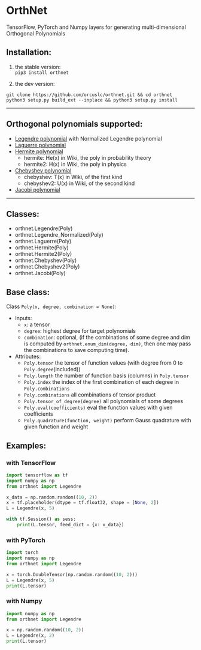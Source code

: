 # OrthNet
TensorFlow, PyTorch and Numpy layers for generating multi-dimensional Orthogonal Polynomials

## Installation:
1. the stable version:  
`pip3 install orthnet`

2. the dev version:
```
git clone https://github.com/orcuslc/orthnet.git && cd orthnet
python3 setup.py build_ext --inplace && python3 setup.py install
```

---
## Orthogonal polynomials supported:
- [Legendre polynomial](https://en.wikipedia.org/wiki/Legendre_polynomials) with Normalized Legendre polynomial
- [Laguerre polynomial](https://en.wikipedia.org/wiki/Laguerre_polynomials)
- [Hermite polynomial](https://en.wikipedia.org/wiki/Hermite_polynomials)
  - hermite: He(x) in Wiki, the poly in probability theory
  - hermite2: H(x) in Wiki, the poly in physics
- [Chebyshev polynomial](https://en.wikipedia.org/wiki/Chebyshev_polynomials)
  - chebyshev: T(x) in Wiki, of the first kind
  - chebyshev2: U(x) in Wiki, of the second kind
- [Jacobi polynomial](https://en.wikipedia.org/wiki/Jacobi_polynomials)

---

## Classes:
- orthnet.Legendre(Poly)
- orthnet.Legendre_Normalized(Poly)
- orthnet.Laguerre(Poly)
- orthnet.Hermite(Poly)
- orthnet.Hermite2(Poly)
- orthnet.Chebyshev(Poly)
- orthnet.Chebyshev2(Poly)
- orthnet.Jacobi(Poly)

## Base class:
Class `Poly(x, degree, combination = None)`:
- Inputs:
    + `x`: a tensor
    + `degree`: highest degree for target polynomials
    + `combination`: optional, (if the combinations of some degree and dim is computed by `orthnet.enum_dim(degree, dim)`, then one may pass the combinations to save computing time).
- Attributes:
    + `Poly.tensor` the tensor of function values (with degree from 0 to `Poly.degree`(included))
    + `Poly.length` the number of function basis (columns) in `Poly.tensor`
    + `Poly.index` the index of the first combination of each degree in `Poly.combinations`
    + `Poly.combinations` all combinations of tensor product
    + `Poly.tensor_of_degree(degree)` all polynomials of some degrees
    + `Poly.eval(coefficients)` eval the function values with given coefficients
    + `Poly.quadrature(function, weight)` perform Gauss quadrature with given function and weight

## Examples:

### with TensorFlow
```python
import tensorflow as tf
import numpy as np
from orthnet import Legendre

x_data = np.random.random((10, 2))
x = tf.placeholder(dtype = tf.float32, shape = [None, 2])
L = Legendre(x, 5)

with tf.Session() as sess:
    print(L.tensor, feed_dict = {x: x_data})
```

### with PyTorch
```python
import torch
import numpy as np
from orthnet import Legendre

x = torch.DoubleTensor(np.random.random((10, 2)))
L = Legendre(x, 5)
print(L.tensor)
```

### with Numpy
```python
import numpy as np
from orthnet import Legendre

x = np.random.random((10, 2))
L = Legendre(x, 2)
print(L.tensor)
```

